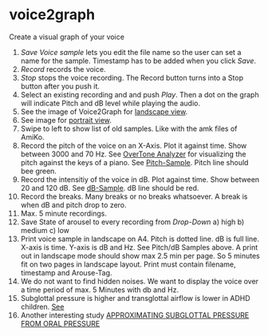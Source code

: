 # voice2graph
Create a visual graph of your voice
1. _Save Voice sample_ lets you edit the file name so the user can set a name for the sample. Timestamp has to be added when you click _Save_.
2. _Record_ records the voice.
3. _Stop_ stops the voice recording. The Record button turns into a Stop button after you push it.
4. Select an existing recording and and push _Play_. Then a dot on the graph will indicate Pitch and dB level while playing the audio.
4. See the image of Voice2Graph for [landscape view](https://github.com/zdavatz/voice2graph/blob/master/images/landscape.png).
5. See image for [portrait view](https://github.com/zdavatz/voice2graph/blob/master/images/portrait.png).
6. Swipe to left to show list of old samples. Like with the amk files of AmiKo.
7. Record the pitch of the voice on an X-Axis. Plot it against time. Show between 3000 and 70 Hz. See [OverTone Analyzer](http://www.sygyt.com/de/download-mac/) for visualizing the pitch against the keys of a piano. See [Pitch-Sample](https://github.com/zdavatz/voice2graph/blob/master/images/pitch_over_time.png). Pitch line should bee green.
8. Record the intensitiy of the voice in dB. Plot against time. Show between 20 and 120 dB. See [dB-Sample](https://github.com/zdavatz/voice2graph/blob/master/images/sample_dB_over_time.jpeg). dB line should be red.
9. Record the breaks. Many breaks or no breaks whatsoever. A break is when dB and pitch drop to zero.
10. Max. 5 minute recordings.
11. Save State of arousel to every recording from _Drop-Down_ a) high b) medium c) low
12. Print voice sample in landscape on A4. Pitch is dotted line. dB is full line. X-axis is time. Y-axis is dB and Hz. See Pitch/dB Samples above. A print out in landscape mode should show max 2.5 min per page. So 5 minutes fit on two pages in landscape layout. Print must contain filename, timestamp and Arouse-Tag.
13. We do not want to find hidden noises. We want to display the voice over a time period of max. 5 Minutes with db and Hz.
14. Subglottal pressure is higher and transglottal airflow is lower in ADHD children. [See](https://www.ncbi.nlm.nih.gov/pubmed/25862604)
15. Another interesting study [APPROXIMATING SUBGLOTTAL PRESSURE FROM ORAL PRESSURE](https://etd.ohiolink.edu/!etd.send_file?accession=bgsu1403711283&disposition=inline)
